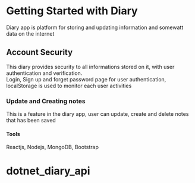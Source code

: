 # Getting Started with Diary
Diary app is platform for storing and updating information and somewatt data on the internet

## Account Security
This diary provides security to all informations stored on it, with user authentication and verification. <br />
Login, Sign up and forget password page for user authentication, localStorage is used to monitor each user activities

### Update and Creating notes
This is a feature in the diary app, user can update, create and delete notes that has been saved

 #### Tools

 Reactjs, Nodejs, MongoDB, Bootstrap
# dotnet_diary_api
